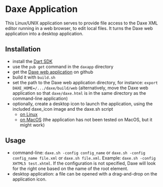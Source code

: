 # Daxe Application

This Linux/UNIX application serves to provide file access to the Daxe XML editor running in a web browser, to edit local files.
It turns the Daxe web application into a desktop application.

## Installation
- install the [Dart SDK](https://www.dartlang.org/tools/sdk/)
- use the `pub get` command in the `daxapp` directory
- get the [Daxe web application](https://github.com/adopt/daxe) on github
- build it with `build.sh`
- set the path to the Daxe web application directory, for instance:
    `export DAXE_HOME=/.../daxe/build/web`
    (alternatively, move the Daxe web application so that `daxe/daxe.html` is
    in the same directory as the command-line application)
- optionally, create a desktop icon to launch the application, using the included daxe_icon image and the daxe.sh script
  - [on Linux](http://xmodulo.com/create-desktop-shortcut-launcher-linux.html)
  - [on MacOS](http://apple.stackexchange.com/questions/115114/how-to-put-a-custom-launcher-in-the-dock-mavericks) (the application has not been tested on MacOS, but it might work)

## Usage
- command-line: `daxe.sh -config config_name` or `daxe.sh -config config_name file.xml` or `daxe.sh file.xml`.
Example: `daxe.sh -config XHTML5 test.xhtml`.
If the configuration is not specified, Daxe will look for the right one based on the name of the root element.
- desktop application: a file can be opened with a drag-and-drop on the application icon.
